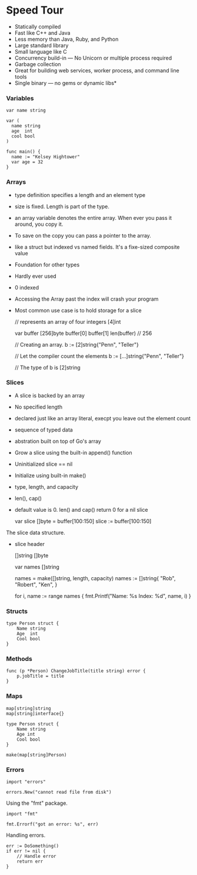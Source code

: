 # Speed Tour

* Statically compiled
* Fast like C++ and Java
* Less memory than Java, Ruby, and Python
* Large standard library
* Small language like C
* Concurrency build-in — No Unicorn or multiple process required
* Garbage collection
* Great for building web services, worker process, and command line tools
* Single binary — no gems or dynamic libs*


### Variables

	var name string

	var (
	  name string
	  age  int
	  cool bool
	)

	func main() {
	  name := "Kelsey Hightower"
	  var age = 32
	}

### Arrays

* type definition specifies a length and an element type
* size is fixed. Length is part of the type.
* an array variable denotes the entire array. When ever you pass it around, you copy it.
* To save on the copy you can pass a pointer to the array.
* like a struct but indexed vs named fields. It's a fixe-sized composite value
* Foundation for other types
* Hardly ever used
* 0 indexed
* Accessing the Array past the index will crash your program
* Most common use case is to hold storage for a slice

    // represents an array of four integers
    [4]int 

    var buffer [256]byte
	buffer[0]
    buffer[1]
    len(buffer)  // 256

    // Creating an array.
	b := [2]string{"Penn", "Teller"}

	// Let the compiler count the elements
	b := [...]string{"Penn", "Teller"} 

	// The type of b is [2]string


### Slices

* A slice is backed by an array
* No specified length
* declared just like an array literal, execpt you leave out the element count
* sequence of typed data
* abstration built on top of Go's array
* Grow a slice using the built-in append() function
* Uninitialized slice == nil
* Initialize using built-in make()
* type, length, and capacity
* len(), cap()
* default value is 0. len() and cap() return 0 for a nil slice

    var slice []byte = buffer[100:150]
    slice := buffer[100:150]

The slice data structure.

* slice header

    []string
    []byte

    var names []string

	names = make([]string, length, capacity)
	names := []string{
		"Rob",
		"Robert",
		"Ken",
	} 

	for i, name := range names {
		fmt.Printf("Name: %s Index: %d", name, i) 
	}

### Structs


	type Person struct {
		Name string
		Age  int
		Cool bool
	}


### Methods

	func (p *Person) ChangeJobTitle(title string) error {
		p.jobTitle = title
	}


### Maps

	map[string]string
	map[string]interface{}

	type Person struct {
		Name string
		Age int
		Cool bool
	}

	make(map[string]Person)


### Errors

	import "errors"

	errors.New("cannot read file from disk")


Using the "fmt" package.


	import "fmt"

	fmt.Errorf("got an error: %s", err)


Handling errors.

	err := DoSomething()
	if err != nil {
		// Handle error
		return err
	}
